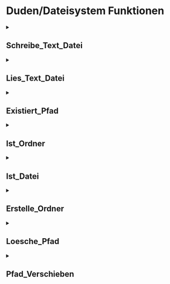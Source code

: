 # Duden/Dateisystem Funktionen
<details>
<summary><h2>Schreibe_Text_Datei</h2></summary>
<ul>
<pre>
Die Funktion Schreibe_Text_Datei schreibt einen Text (text) in die Datei an dem gegebenen Text Pfad.
Falls möglich Fehler auftreten, werden diese in fehler gespeichert.
</pre>
	<li>Parameter: <code>Pfad</code>, <code>text</code>, <code>fehler</code></li>
	<li>Parameter Typen: <code>Text</code>, <code>Text</code>, <code>Text Referenz</code></li>
	<li>Rückgabe Typ: <code>Zahl</code></li>
</ul>

<h3>Aliase</h3>
<ol>
	<li><code>&#34;Schreibe den Text &lt;text&gt; in die Datei &lt;Pfad&gt; und speichere einen möglichen Fehler in &lt;fehler&gt;&#34;</code></li>
	<li><code>&#34;Schreibe den Text &lt;text&gt; in die Datei &lt;Pfad&gt; und speichere einen moeglichen Fehler in &lt;fehler&gt;&#34;</code></li>
	<li><code>&#34;die Anzahl der Bytes, die von &lt;text&gt; in &lt;Pfad&gt; geschrieben wurden, wobei ein möglicher Fehler in &lt;fehler&gt; gespeichert wurde&#34;</code></li>
	<li><code>&#34;die Anzahl der Bytes, die von &lt;text&gt; in &lt;Pfad&gt; geschrieben wurden, wobei ein moeglicher Fehler in &lt;fehler&gt; gespeichert wurde&#34;</code></li>
</ol>

<h3>Implementation</h3>
Implementiert in <code>"libddpstdlib.a"</code>
</details>

<details>
<summary><h2>Lies_Text_Datei</h2></summary>
<ul>
<pre>
Die Funktion Lies_Text_Datei speichert den Inhalt der Datei, die an dem gegebenen Pfad liegt, in ref und gibt die Anzahl der Bytes der gelesenen Datei zurück.
Wenn ein Fehler auftreten sollte, ist der zurückgegebene Wert negativ und die Fehler meldung in ref geschrieben
</pre>
	<li>Parameter: <code>Pfad</code>, <code>ref</code></li>
	<li>Parameter Typen: <code>Text</code>, <code>Text Referenz</code></li>
	<li>Rückgabe Typ: <code>Zahl</code></li>
</ul>

<h3>Aliase</h3>
<ol>
	<li><code>&#34;Lies den Text in &lt;Pfad&gt; und speichere ihn in &lt;ref&gt;&#34;</code></li>
	<li><code>&#34;die Anzahl der Bytes, die aus &lt;Pfad&gt; gelesen und in &lt;ref&gt; gespeichert wurden&#34;</code></li>
</ol>

<h3>Implementation</h3>
Implementiert in <code>"libddpstdlib.a"</code>
</details>

<details>
<summary><h2>Existiert_Pfad</h2></summary>
<ul>
<pre>
Überprüft ob der gegebene Pfad existiert (egal ob als Ordner oder Datei)
</pre>
	<li>Parameter: <code>Pfad</code></li>
	<li>Parameter Typ: <code>Text</code></li>
	<li>Rückgabe Typ: <code>Boolean</code></li>
</ul>

<h3>Aliase</h3>
<ol>
	<li><code>&#34;die Datei &lt;Pfad&gt; existiert&#34;</code></li>
	<li><code>&#34;der Ordner &lt;Pfad&gt; existiert&#34;</code></li>
	<li><code>&#34;der Pfad &lt;Pfad&gt; existiert&#34;</code></li>
</ol>

<h3>Implementation</h3>
Implementiert in <code>"libddpstdlib.a"</code>
</details>

<details>
<summary><h2>Ist_Ordner</h2></summary>
<ul>
<pre>
Überprüft ob der gegebene Pfad ein Ordner ist
</pre>
	<li>Parameter: <code>Pfad</code></li>
	<li>Parameter Typ: <code>Text</code></li>
	<li>Rückgabe Typ: <code>Boolean</code></li>
</ul>

<h3>Aliase</h3>
<ol>
	<li><code>&#34;&lt;Pfad&gt; ein Ordner ist&#34;</code></li>
</ol>

<h3>Implementation</h3>
Implementiert in <code>"libddpstdlib.a"</code>
</details>

<details>
<summary><h2>Ist_Datei</h2></summary>
<ul>
<pre>
Überprüft ob der gegebene Pfad eine Datei ist
</pre>
	<li>Parameter: <code>Pfad</code></li>
	<li>Parameter Typ: <code>Text</code></li>
	<li>Rückgabe Typ: <code>Boolean</code></li>
</ul>

<h3>Aliase</h3>
<ol>
	<li><code>&#34;&lt;Pfad&gt; eine Datei ist&#34;</code></li>
</ol>

<h3>Implementation</h3>
<pre class="language-ddp" tabindex="0">
<code class="language-ddp">
Wenn die Länge von Pfad gleich 0 ist oder Pfad ein Ordner ist, gib falsch zurück.
Gib wahr zurück.

</code>
</pre>
</details>

<details>
<summary><h2>Erstelle_Ordner</h2></summary>
<ul>
<pre>
Erstellt rekursiv den Ordner Pfad.
Rekursiv -> alle benötigten zwischen Ordner werden ebenfalls erstellt.

Gibt zurück ob das Erstellen erfolgreich war.
</pre>
	<li>Parameter: <code>Pfad</code></li>
	<li>Parameter Typ: <code>Text</code></li>
	<li>Rückgabe Typ: <code>Boolean</code></li>
</ul>

<h3>Aliase</h3>
<ol>
	<li><code>&#34;Erstelle den Ordner &lt;Pfad&gt;&#34;</code></li>
	<li><code>&#34;der Ordner &lt;Pfad&gt; erfolgreich erstellt wurde&#34;</code></li>
</ol>

<h3>Implementation</h3>
Implementiert in <code>"libddpstdlib.a"</code>
</details>

<details>
<summary><h2>Loesche_Pfad</h2></summary>
<ul>
<pre>
!!!Nicht unbedingt sicher!!!

Löscht die gegebene Datei oder den gegebenen Ordner.
Im Falle eines Ordners wird rekursiv das gesamte Verzeichnis gelöscht.

Gibt zurück ob das Löschen erfolgreich war.
</pre>
	<li>Parameter: <code>Pfad</code></li>
	<li>Parameter Typ: <code>Text</code></li>
	<li>Rückgabe Typ: <code>Boolean</code></li>
</ul>

<h3>Aliase</h3>
<ol>
	<li><code>&#34;Lösche &lt;Pfad&gt;&#34;</code></li>
	<li><code>&#34;&lt;Pfad&gt; erfolgreich gelöscht wurde&#34;</code></li>
	<li><code>&#34;Lösche die Datei &lt;Pfad&gt;&#34;</code></li>
	<li><code>&#34;die Datei &lt;Pfad&gt; erfolgreich gelöscht wurde&#34;</code></li>
	<li><code>&#34;Lösche den Ordner &lt;Pfad&gt;&#34;</code></li>
	<li><code>&#34;der Ordner &lt;Pfad&gt; erfolgreich gelöscht wurde&#34;</code></li>
</ol>

<h3>Implementation</h3>
Implementiert in <code>"libddpstdlib.a"</code>
</details>

<details>
<summary><h2>Pfad_Verschieben</h2></summary>
<ul>
<pre>
!!!Nicht unbedings sicher!!!

Verschiebt den Pfad zu NeuerName.
Kann auch zum Umbenennen benutzt werden.

Gibt zurück ob das Umbenennen erfolgreich war.
</pre>
	<li>Parameter: <code>Pfad</code>, <code>NeuerName</code></li>
	<li>Parameter Typen: <code>Text</code>, <code>Text</code></li>
	<li>Rückgabe Typ: <code>Boolean</code></li>
</ul>

<h3>Aliase</h3>
<ol>
	<li><code>&#34;Verschiebe &lt;Pfad&gt; nach &lt;NeuerName&gt;&#34;</code></li>
	<li><code>&#34;&lt;Pfad&gt; erfolgreich nach &lt;NeuerName&gt; verschoben wurde&#34;</code></li>
</ol>

<h3>Implementation</h3>
Implementiert in <code>"libddpstdlib.a"</code>
</details>


